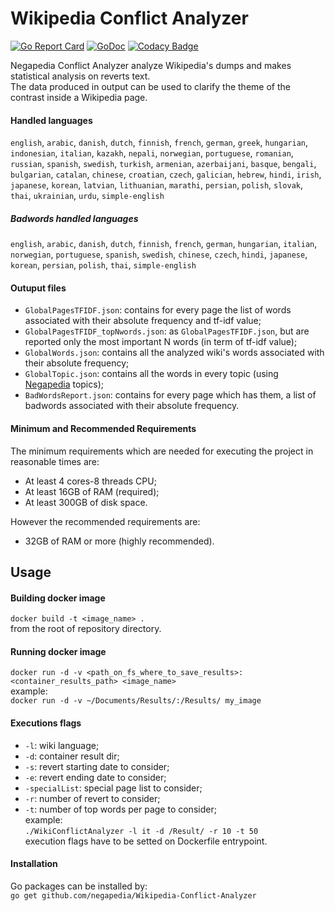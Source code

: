 # Wikipedia Conflict Analyzer
[![Go Report Card](https://goreportcard.com/badge/github.com/negapedia/NegapediaConflictualWords_GO)](https://goreportcard.com/report/github.com/MarcoChilese/NegapediaConflictualWords)
[![GoDoc](https://godoc.org/github.com/negapedia/Wikipedia-Conflict-Analyzer?status.svg)](https://godoc.org/github.com/MarcoChilese/Wikipedia-Conflict-Analyzer)
[![Codacy Badge](https://api.codacy.com/project/badge/Grade/c7e72ac26ecc45259dc0426758043996)](https://www.codacy.com?utm_source=github.com&amp;utm_medium=referral&amp;utm_content=MarcoChilese/Wikipedia-Conflict-Analyzer&amp;utm_campaign=Badge_Grade)

Negapedia Conflict Analyzer analyze Wikipedia's dumps and makes statistical analysis on reverts text.<br>
The data produced in output can be used to clarify the theme of the contrast inside a Wikipedia page.<br>

#### Handled languages
`english`, `arabic`, `danish`, `dutch`, `finnish`, `french`, 
`german`, `greek`, `hungarian`, `indonesian`, `italian`, 
`kazakh`, `nepali`, `norwegian`, `portuguese`, `romanian`, 
`russian`, `spanish`, `swedish`, `turkish`, `armenian`, 
`azerbaijani`, `basque`, `bengali`, `bulgarian`, `catalan`, 
`chinese`, `croatian`, `czech`, `galician`, `hebrew`, `hindi`, 
`irish`, `japanese`, `korean`, `latvian`, `lithuanian`, 
`marathi`, `persian`, `polish`, `slovak`, `thai`, `ukrainian`, 
`urdu`, `simple-english`

##### Badwords handled languages
`english`, `arabic`, `danish`, `dutch`, `finnish`, `french`, 
`german`, `hungarian`, `italian`, `norwegian`, `portuguese`, 
`spanish`, `swedish`, `chinese`, `czech`, `hindi`, `japanese`, 
`korean`, `persian`, `polish`, `thai`, `simple-english`

#### Outuput files
- `GlobalPagesTFIDF.json`: contains for every page the list of words associated with their absolute frequency and tf-idf value;
- `GlobalPagesTFIDF_topNwords.json`: as `GlobalPagesTFIDF.json`, but are reported only the most important N words (in term of tf-idf value);
- `GlobalWords.json`: contains all the analyzed wiki's words associated with their absolute frequency;
- `GlobalTopic.json`: contains all the words in every topic (using [Negapedia](http://en.negapedia.org) topics);
- `BadWordsReport.json`: contains for every page which has them, a list of badwords associated with their absolute frequency.

#### Minimum and Recommended Requirements
The minimum requirements which are needed for executing the project in reasonable times are:
- At least 4 cores-8 threads CPU;
- At least 16GB of RAM (required);
- At least 300GB of disk space.

However the recommended requirements are:
- 32GB of RAM or more (highly recommended).

## Usage
#### Building docker image
``docker build -t <image_name> .``<br>
from the root of repository directory.

#### Running docker image
``docker run -d -v <path_on_fs_where_to_save_results>:<container_results_path> <image_name>``<br>
example:<br>
``docker run -d -v ~/Documents/Results/:/Results/ my_image ``<br>

#### Executions flags
- `-l`: wiki language;
- `-d`: container result dir;
- `-s`: revert starting date to consider;
- `-e`: revert ending date to consider;
- `-specialList`: special page list to consider;
- `-r`: number of revert to consider;
- `-t`: number of top words per page to consider;<br>
example:<br>
``./WikiConflictAnalyzer -l it -d /Result/ -r 10 -t 50``<br>
execution flags have to be setted on Dockerfile entrypoint.

#### Installation
Go packages can be installed by:<br>
``go get github.com/negapedia/Wikipedia-Conflict-Analyzer``